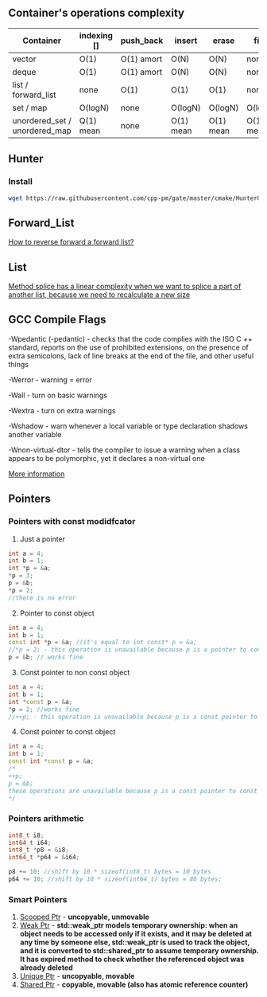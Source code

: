 ## Container's operations complexity

| Container | indexing [] | push_back | insert | erase | find |
|-----------|-------------|-----------|--------|-------|------|
|  vector   | O(1)        | O(1) amort| O(N)   | O(N)  |  none|
| deque | O(1) | O(1) amort | O(N) | O(N) | none |
|list / forward_list| none | O(1) | O(1) | O(1) | none |
|set / map| O(logN) |none|O(logN)|O(logN)|O(logN)|
|unordered_set / unordered_map| Q(1) mean | none | O(1) mean| O(1) mean| O(1) mean|

## Hunter
### Install
```sh
wget https://raw.githubusercontent.com/cpp-pm/gate/master/cmake/HunterGate.cmake -O cmake/HunterGate.cmake
```

## Forward_List
[How to reverse forward a forward list?](https://www.youtube.com/watch?v=PQIHq0vfADI&ab_channel=CodeWhoop)

## List
[Method splice has a linear complexity when we want to splice a part of another list, because we need to recalculate a new size](https://en.cppreference.com/w/cpp/container/list/splice)

## GCC Compile Flags
-Wpedantic (-pedantic) - checks that the code complies with the ISO C ++ standard, reports on the use of prohibited extensions, on the presence of extra semicolons, lack of line breaks at the end of the file, and other useful things

-Werror - warning = error

-Wall - turn on basic warnings

-Wextra - turn on extra warnings

-Wshadow - warn whenever a local variable or type declaration shadows another variable

-Wnon-virtual-dtor - tells the compiler to issue a warning when a class appears to be polymorphic, yet it declares a non-virtual one

[More information](https://gcc.gnu.org/onlinedocs/gcc/Warning-Options.html)

## Pointers
### Pointers with const modidfcator
1. Just a pointer
```cpp
int a = 4;
int b = 1;
int *p = &a;
*p = 3;
p = &b;
*p = 2;
//there is no error
```
2. Pointer to const object
```cpp
int a = 4;
int b = 1;
const int *p = &a; //it's equal to int const* p = &a;
//*p = 2; - this operation is unavailable because p is a pointer to const int
p = &b; // works fine
```
3. Const pointer to non const object
```cpp
int a = 4;
int b = 1;
int *const p = &a;
*p = 2; //works fine
//++p; - this operation is unavailable because p is a const pointer to int
```
4. Const pointer to const object
```cpp
int a = 4;
int b = 1;
const int *const p = &a;
/*
++p;
p = &b;
these operations are unavailable because p is a const pointer to const int
*/
```
### Pointers arithmetic
```cpp
int8_t i8;
int64_t i64;
int8_t *p8 = &i8;
int64_t *p64 = &i64;

p8 += 10; //shift by 10 * sizeof(int8_t) bytes = 10 bytes
p64 += 10; //shift by 10 * sizeof(int64_t) bytes = 80 bytes;
```
### Smart Pointers
1. [Scooped Ptr](https://cs.brown.edu/~jwicks/boost/libs/smart_ptr/scoped_ptr.htm) - **uncopyable, unmovable**
2. [Weak Ptr](https://en.cppreference.com/w/cpp/memory/weak_ptr) - **std::weak_ptr models temporary ownership: when an object needs to be accessed only if it exists, and it may be deleted at any time by someone else, std::weak_ptr is used to track the object, and it is converted to std::shared_ptr to assume temporary ownership. It has __expired__ method to check whether the referenced object was already deleted**
3. [Unique Ptr](https://en.cppreference.com/w/cpp/memory/unique_ptr) - **uncopyable, movable**
4. [Shared Ptr](https://en.cppreference.com/w/cpp/memory/shared_ptr) - **copyable, movable (also has atomic reference counter)**
